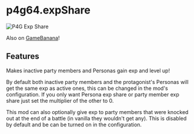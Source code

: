 # p4g64.expShare
![P4G Exp Share](https://github.com/AnimatedSwine37/p4g64.expShare/assets/24914353/1bdc0ddb-adc6-4816-b5fb-ae7140716d7d)

Also on [GameBanana](https://gamebanana.com/mods/482206)!

## Features
Makes inactive party members and Personas gain exp and level up!

By default both inactive party members and the protagonist's Personas will get the same exp as active ones, this can be changed in the mod's configuration. If you only want Persona exp share or party member exp share just set the multiplier of the other to 0.

This mod can also optionally give exp to party members that were knocked out at the end of a battle (in vanilla they wouldn't get any). This is disabled by default and be can be turned on in the configuration.


